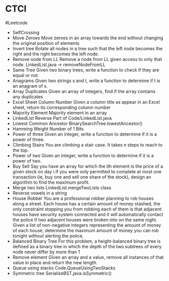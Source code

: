# CTCI

#Leetcode
- SelfCrossing
- Move Zeroes
  Move zeroes in an array towards the end without changing the original position of elements
- Invert tree
  Rotate all nodes in a tree such that the left node becomes the right and the right becomes the left node.
- Remove node from LL
  Remove a node from LL given access to only that node. LinkedList.java -> removeNodeFromLL
- Same Tree
  Given two binary trees, write a function to check if they are equal or not.
- Anagrams
  Given two strings s and t, write a function to determine if t is an anagram of s.
- Array Duplicates
  Given an array of integers, find if the array contains any duplicates
- Excel Sheet Column Number
  Given a column title as appear in an Excel sheet, return its corresponding column number
- Majority Element
  Majority element in an array
- LinkedList Reverse
  Part of Code/LinkedList.java
- Lowest Common Ancestor
  BinarySearchTree.lowestAncestor()
- Hamming Weight 
  Number of 1 Bits
- Power of three
  Given an integer, write a function to determine if it is a power of three.
- Climbing Stairs
  You are climbing a stair case. It takes n steps to reach to the top.
- Power of two 
  Given an integer, write a function to determine if it is a power of two.
- Buy Sell 
  Say you have an array for which the ith element is the price of a given stock on day i.If you were only permitted to complete at most one transaction (ie, buy one and sell one share of the stock), design an algorithm to find the maximum profit.
- Merge two lists
  LinkedList.mergeTwoLists class
- Reverse vowels in a string
- House Robber
  You are a professional robber planning to rob houses along a street. Each house has a certain amount of money stashed, the only constraint stopping you from robbing each of them is that adjacent houses have security system connected and it will automatically contact the police if two adjacent houses were broken into on the same night.
  Given a list of non-negative integers representing the amount of money of each house, determine the maximum amount of money you can rob tonight without alerting the police.
- Balanced Binary Tree
  For this problem, a height-balanced binary tree is defined as a binary tree in which the depth of the two subtrees of every node never differ by more than 1
- Remove element
  Given an array and a value, remove all instances of that value in place and return the new length.
- Queue using stacks 
  Code.QueueUsingTwoStacks
- Symmetric tree
  SerializeBST.java.isSymmetric()